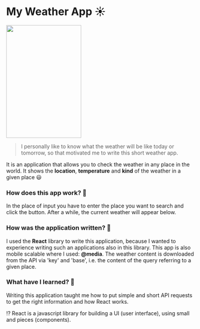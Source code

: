 # My Weather App ☀️

<img src="https://user-images.githubusercontent.com/58802893/230967990-d752f8d7-f8c8-48d0-8ab8-8d1bee6c285e.png" width="200" height="300" />

> I personally like to know what the weather will be like today or tomorrow, so that motivated me to write this short weather app.

It is an application that allows you to check the weather in any place in the world. It shows the **location**, **temperature** and **kind** of the weather in a given place 😃

### How does this app work? 🤔
In the place of input you have to enter the place you want to search and click the button. After a while, the current weather will appear below.

### How was the application written? 🧐
I used the **React** library to write this application, because I wanted to experience writing such an applications also in this library. This app is also mobile scalable where I used: **@media**. The weather content is downloaded from the API via 'key' and 'base', i.e. the content of the query referring to a given place.

### What have I learned? 💭
Writing this application taught me how to put simple and short API requests to get the right information and how React works. 

⁉️ React is a javascript library for building a UI (user interface), using small and pieces (components).
